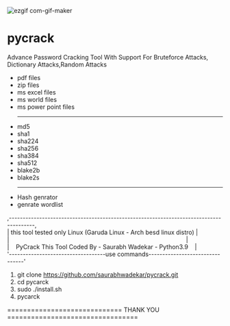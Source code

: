 
![ezgif com-gif-maker](https://user-images.githubusercontent.com/55120484/172302839-bbc0ad22-e676-4cb4-bb3b-0ad50d65f365.gif)

# pycrack 
 Advance Password Cracking Tool With Support For Bruteforce Attacks, Dictionary Attacks,Random Attacks
* pdf files
* zip files
* ms excel files
* ms world files
* ms power point files
<br><hr>
* md5
* sha1
* sha224
* sha256
* sha384
* sha512
* blake2b
* blake2s
<br><hr>
* Hash genrator
* genrate wordlist


,---------------------------------------------------------------------------------------,<br>
|&nbsp;this tool tested only Linux (Garuda Linux - Arch besd linux distro)&nbsp;|<br>|&nbsp;&nbsp;&nbsp;&nbsp;&nbsp;&nbsp;&nbsp;&nbsp;&nbsp;&nbsp;&nbsp;&nbsp;&nbsp;&nbsp;&nbsp;&nbsp;&nbsp;&nbsp;&nbsp;&nbsp;&nbsp;&nbsp;&nbsp;&nbsp;&nbsp;&nbsp;&nbsp;&nbsp;&nbsp;&nbsp;&nbsp;&nbsp;&nbsp;&nbsp;&nbsp;&nbsp;&nbsp;&nbsp;&nbsp;&nbsp;&nbsp;&nbsp;&nbsp;&nbsp;&nbsp;&nbsp;&nbsp;&nbsp;&nbsp;&nbsp;&nbsp;&nbsp;&nbsp;&nbsp;&nbsp;&nbsp;&nbsp;&nbsp;&nbsp;&nbsp;&nbsp;&nbsp;&nbsp;&nbsp;&nbsp;&nbsp;&nbsp;&nbsp;&nbsp;&nbsp;&nbsp;&nbsp;&nbsp;&nbsp;&nbsp;&nbsp;&nbsp;&nbsp;&nbsp;&nbsp;&nbsp;&nbsp;&nbsp;&nbsp;&nbsp;&nbsp;&nbsp;&nbsp;&nbsp;&nbsp;&nbsp;&nbsp;&nbsp;&nbsp;&nbsp;&nbsp;&nbsp;&nbsp;&nbsp;&nbsp;&nbsp;&nbsp;&nbsp;&nbsp;&nbsp;|<br>
|&nbsp;&nbsp;&nbsp;&nbsp;PyCrack This Tool Coded By - Saurabh Wadekar - Python3.9&nbsp;&nbsp;&nbsp;&nbsp;|<br>
'-----------------------------------use commands--------------------------------'<br>
1) git clone https://github.com/saurabhwadekar/pycrack.git<br>
2) cd pycarck<br>
3) sudo ./install.sh<br>
4) pycarck<br>





============================= THANK YOU =================================
